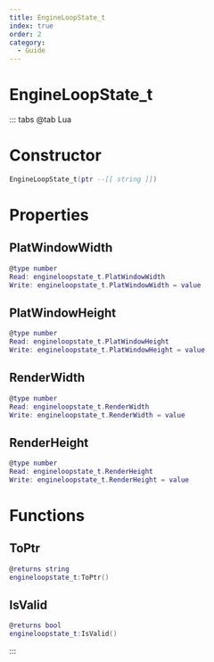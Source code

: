 ```yaml
---
title: EngineLoopState_t
index: true
order: 2
category:
  - Guide
---
```


# EngineLoopState_t

::: tabs
@tab Lua
# Constructor
```lua
EngineLoopState_t(ptr --[[ string ]])
```
# Properties
## PlatWindowWidth 
```lua
@type number
Read: engineloopstate_t.PlatWindowWidth
Write: engineloopstate_t.PlatWindowWidth = value
```
## PlatWindowHeight 
```lua
@type number
Read: engineloopstate_t.PlatWindowHeight
Write: engineloopstate_t.PlatWindowHeight = value
```
## RenderWidth 
```lua
@type number
Read: engineloopstate_t.RenderWidth
Write: engineloopstate_t.RenderWidth = value
```
## RenderHeight 
```lua
@type number
Read: engineloopstate_t.RenderHeight
Write: engineloopstate_t.RenderHeight = value
```
# Functions
## ToPtr
```lua
@returns string
engineloopstate_t:ToPtr()
```
## IsValid
```lua
@returns bool
engineloopstate_t:IsValid()
```

:::